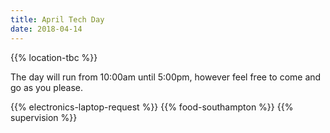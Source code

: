 ```yaml
---
title: April Tech Day
date: 2018-04-14
---
```


{{% location-tbc %}}

The day will run from 10:00am until 5:00pm, however feel free to come and go as you please.

{{% electronics-laptop-request %}}
{{% food-southampton %}}
{{% supervision %}}
